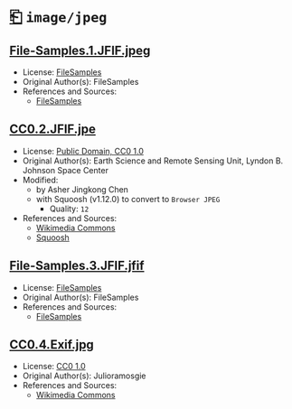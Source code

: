 # [⎗](../../../../README.md) `image/jpeg`

## [File-Samples.1.JFIF.jpeg](../files/File-Samples.1.JFIF.jpeg)

- License: [FileSamples](./LICENSE.1.txt)
- Original Author(s): FileSamples
- References and Sources:
  - [FileSamples](https://filesamples.com/samples/image/jfif/sample1.jfif)

## [CC0.2.JFIF.jpe](../files/CC0.2.JFIF.jpe)

- License: [Public Domain, CC0 1.0](./LICENSE.2.txt)
- Original Author(s): Earth Science and Remote Sensing Unit, Lyndon B. Johnson Space Center
- Modified:
  - by Asher Jingkong Chen
  - with Squoosh (v1.12.0) to convert to `Browser JPEG`
    - Quality: `12`
- References and Sources:
  - [Wikimedia Commons](https://upload.wikimedia.org/wikipedia/commons/b/bb/ISS067-E-176271_-_View_of_Earth.jpg)
  - [Squoosh](https://squoosh.app/)

## [File-Samples.3.JFIF.jfif](../files/File-Samples.3.JFIF.jfif)

- License: [FileSamples](./LICENSE.1.txt)
- Original Author(s): FileSamples
- References and Sources:
  - [FileSamples](https://filesamples.com/samples/image/jpe/sample_640%C3%97426.jpe)

## [CC0.4.Exif.jpg](../files/CC0.4.Exif.jpg)

- License: [CC0 1.0](./LICENSE.3.txt)
- Original Author(s): Julioramosgie
- References and Sources:
  - [Wikimedia Commons](https://upload.wikimedia.org/wikipedia/commons/b/b1/%C3%81lbum_de_compila%C3%A7%C3%A3o_de_Melim.jpg)
